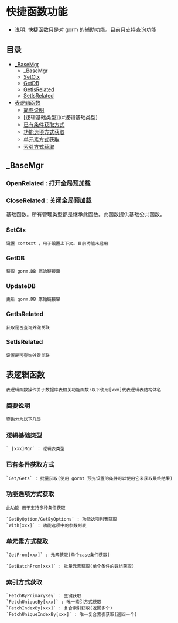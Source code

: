 # 快捷函数功能
- 说明: 快捷函数只是对 gorm 的辅助功能。目前只支持查询功能
## 目录
 - [_BaseMgr](#_BaseMgr)
	- [_BaseMgr](#_BaseMgr)
	- [SetCtx](#SetCtx)
	- [GetDB](#GetDB)
	- [GetIsRelated](#GetIsRelated)
	- [SetIsRelated](#SetIsRelated)
 - [表逻辑函数](#表逻辑函数)
 	- [简要说明](#简要说明)
    - [逻辑基础类型]](#逻辑基础类型)
    - [已有条件获取方式](#已有条件获取方式)
    - [功能选项方式获取](#功能选项方式获取)
    - [单元素方式获取](#单元素方式获取)
    - [索引方式获取](#索引方式获取)

## _BaseMgr
### OpenRelated : 打开全局预加载
### CloseRelated : 关闭全局预加载
   基础函数。所有管理类型都是继承此函数。此函数提供基础公共函数。
### SetCtx 
    设置 context ，用于设置上下文。目前功能未启用
### GetDB
    获取 gorm.DB 原始链接窜
### UpdateDB
    更新 gorm.DB 原始链接窜
### GetIsRelated
    获取是否查询外键关联
### SetIsRelated
    设置是否查询外键关联

## 表逻辑函数
    表逻辑函数操作关于数据库表相关功能函数:以下使用[xxx]代表逻辑表结构体名
### 简要说明
    查询分为以下几类
### 逻辑基础类型
    `_[xxx]Mgr` : 逻辑表类型
### 已有条件获取方式
    `Get/Gets` : 批量获取(使用 gormt 预先设置的条件可以使用它来获取最终结果)
### 功能选项方式获取

    此功能 用于支持多种条件获取

    `GetByOption/GetByOptions` : 功能选项列表获取
    `With[xxx]` : 功能选项中的参数列表

### 单元素方式获取

    `GetFrom[xxx]` : 元素获取(单个case条件获取)

    `GetBatchFrom[xxx]` : 批量元素获取(单个条件的数组获取) 

### 索引方式获取
    `FetchByPrimaryKey` : 主键获取
    `FetchUniqueBy[xxx]` : 唯一索引方式获取
    `FetchIndexBy[xxx]` : 复合索引获取(返回多个)
    `FetchUniqueIndexBy[xxx]` : 唯一复合索引获取(返回一个)